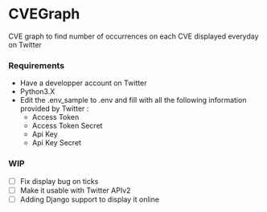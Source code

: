# CVEGraph
CVE graph to find number of occurrences on each CVE displayed everyday on Twitter

### Requirements 
- Have a developper account on Twitter
- Python3.X
- Edit the .env_sample to .env and fill with all the following information provided by Twitter : 
  - Access Token
  - Access Token Secret
  - Api Key
  - Api Key Secret 

### WIP
- [ ] Fix display bug on ticks
- [ ] Make it usable with Twitter APIv2
- [ ] Adding Django support to display it online 
